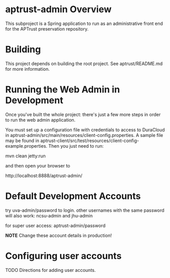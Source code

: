 aptrust-admin Overview
======================

This subproject is a Spring application to run as an administrative front end for the APTrust
preservation repository.

Building
========

This project depends on building the root project. See aptrust/README.md for more information.

Running the Web Admin in Development
====================================

Once you've built the whole project: there's just a few more steps in order to run the web admin application.

You must set up a configuration file with credentials to access to DuraCloud in aptrust-admin/src/main/resources/client-config.properties.  A sample file may be found in aptrust-client/src/test/resources/client-config-example.properties.  Then you just need to run:

  mvn clean jetty:run

and then open your browser to 

  http://localhost:8888/aptrust-admin/

Default Development Accounts
============================

try uva-admin/password  to login.
other usernames with the same password will also work: 
ncsu-admin and jhu-admin

for super user access:   aptrust-admin/password

**NOTE** Change these account details in production!

Configuring user accounts
=========================

TODO Directions for adding user accounts.
